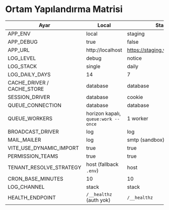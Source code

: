 # Ortam Yapılandırma Matrisi

| Ayar | Local | Staging | Production |
| --- | --- | --- | --- |
| APP_ENV | local | staging | production |
| APP_DEBUG | true | false | false |
| APP_URL | http://localhost | https://staging.webileri.example | https://app.webileri.example |
| LOG_LEVEL | debug | notice | warning |
| LOG_STACK | single | daily | daily |
| LOG_DAILY_DAYS | 14 | 7 | 7 |
| CACHE_DRIVER / CACHE_STORE | database | database | file (tek node) / database (çok node) |
| SESSION_DRIVER | database | cookie | cookie |
| QUEUE_CONNECTION | database | database | database |
| QUEUE_WORKERS | horizon kapalı, `queue:work --once` | 1 worker | 1 (peak saatlerde 2) |
| BROADCAST_DRIVER | log | log | log |
| MAIL_MAILER | log | smtp (sandbox) | smtp |
| VITE_USE_DYNAMIC_IMPORT | true | true | true |
| PERMISSION_TEAMS | true | true | true |
| TENANT_RESOLVE_STRATEGY | host (fallback `.env`) | host | host |
| CRON_BASE_MINUTES | 10 | 10 | 10 |
| LOG_CHANNEL | stack | stack | stack |
| HEALTH_ENDPOINT | `/__healthz` (auth yok) | `/__healthz` | `/__healthz` |
